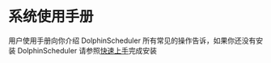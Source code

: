 # 系统使用手册

用户使用手册向你介绍 DolphinScheduler 所有常见的操作告诉，如果你还没有安装 DolphinScheduler 请参照[快速上手](https://dolphinscheduler.apache.org/zh-cn/docs/latest/user_doc/guide/quick-start.html)完成安装